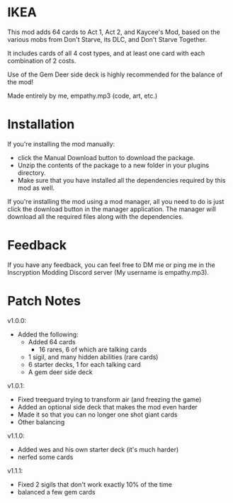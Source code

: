 # IKEA

This mod adds 64 cards to Act 1, Act 2, and Kaycee's Mod, based on the various mobs from Don't Starve, its DLC, and Don't Starve Together.

It includes cards of all 4 cost types, and at least one card with each combination of 2 costs.

Use of the Gem Deer side deck is highly recommended for the balance of the mod!

Made entirely by me, empathy.mp3 (code, art, etc.)

# Installation

If you're installing the mod manually:

- click the Manual Download button to download the package.
- Unzip the contents of the package to a new folder in your plugins directory.
- Make sure that you have installed all the dependencies required by this mod as well.

If you're installing the mod using a mod manager, all you need to do is just click the download button in the manager application. The manager will download all the required files along with the dependencies.

# Feedback

If you have any feedback, you can feel free to DM me or ping me in the Inscryption Modding Discord server (My username is empathy.mp3).

# Patch Notes

v1.0.0:
- Added the following:
  - Added 64 cards
    - 16 rares, 6 of which are talking cards
  - 1 sigil, and many hidden abilities (rare cards)
  - 6 starter decks, 1 for each talking card
  - A gem deer side deck

v1.0.1:
- Fixed treeguard trying to transform air (and freezing the game)
- Added an optional side deck that makes the mod even harder
- Made it so that you can no longer one shot giant cards
- Other balancing

v1.1.0:
- Added wes and his own starter deck (it's much harder)
- nerfed some cards

v1.1.1:
- Fixed 2 sigils that don't work exactly 10% of the time
- balanced a few gem cards